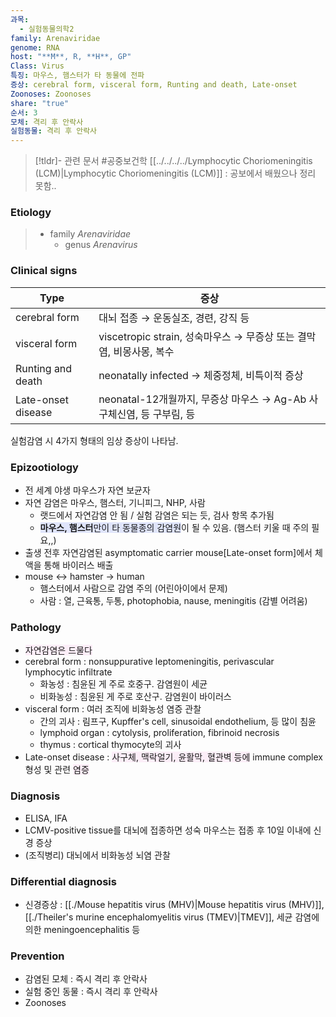```yaml
---
과목:
  - 실험동물의학2
family: Arenaviridae
genome: RNA
host: "**M**, R, **H**, GP"
Class: Virus
특징: 마우스, 햄스터가 타 동물에 전파
증상: cerebral form, visceral form, Runting and death, Late-onset
Zoonoses: Zoonoses
share: "true"
순서: 3
모체: 격리 후 안락사
실험동물: 격리 후 안락사
---
```


>[!tldr]- 관련 문서
>#공중보건학 
>[[../../../../Lymphocytic Choriomeningitis (LCM)|Lymphocytic Choriomeningitis (LCM)]] : 공보에서 배웠으나 정리 못함..
### Etiology
> - family *Arenaviridae*
> 	- genus *Arenavirus*

### Clinical signs

| Type               | 증상                                               |
| ------------------ | ------------------------------------------------ |
| cerebral form      | 대뇌 접종 → 운동실조, 경련, 강직 등                           |
| visceral form      | viscetropic strain, 성숙마우스 → 무증상 또는 결막염, 비몽사몽, 복수 |
| Runting and death  | neonatally infected → 체중정체, 비특이적 증상              |
| Late-onset disease | neonatal-12개월까지, 무증상 마우스 → Ag-Ab 사구체신염, 등 구부림, 등 |
실험감염 시 4가지 형태의 임상 증상이 나타남.

### Epizootiology
- 전 세계 야생 마우스가 자연 보균자
- 자연 감염은 마우스, 햄스터, 기니피그, NHP, 사람
	- 랫드에서 자연감염 안 됨 / 실험 감염은 되는 듯, 검사 항목 추가됨
	- <span style="background:#e0e5fc"><b>마우스, 햄스터</b>만이 타 동물종의 감염원</span>이 될 수 있음. (햄스터 키울 때 주의 필요,,)
- 출생 전후 자연감염된 asymptomatic carrier mouse[Late-onset form]에서 체액을 통해 바이러스 배출
- mouse ↔ hamster → human
	- 햄스터에서 사람으로 감염 주의 (어린아이에서 문제)
	- 사람 : 열, 근육통, 두통, photophobia, nause, meningitis (감별 어려움)
### Pathology
- <span style="background:#fceef8">자연감염은 드물다</span>
- cerebral form : nonsuppurative leptomeningitis, perivascular lymphocytic infiltrate
	- 화농성 : 침윤된 게 주로 호중구. 감염원이 세균
	- 비화농성 : 침윤된 게 주로 호산구. 감염원이 바이러스
- visceral form : 여러 조직에 비화농성 염증 관찰
	- 간의 괴사 : 림프구, Kupffer's cell, sinusoidal endothelium, 등 많이 침윤
	- lymphoid organ : cytolysis, proliferation, fibrinoid necrosis
	- thymus : cortical thymocyte의 괴사
- Late-onset disease : <span style="background:#fceef8">사구체, 맥락얼기, 윤활막, 혈관벽 등에</span> immune complex 형성 및 관련 <span style="background:#fceef8">염증 </span>

### Diagnosis
- ELISA, IFA
- LCMV-positive tissue를 대뇌에 접종하면 성숙 마우스는 접종 후 10일 이내에 신경 증상
- (조직병리) 대뇌에서 비화농성 뇌염 관찰

### Differential diagnosis
- 신경증상 : [[./Mouse hepatitis virus (MHV)|Mouse hepatitis virus (MHV)]], [[./Theiler's murine encephalomyelitis virus (TMEV)|TMEV]], 세균 감염에 의한 meningoencephalitis 등

### Prevention
- 감염된 모체 : 즉시 격리 후 안락사
- 실험 중인 동물 : 즉시 격리 후 안락사
- Zoonoses